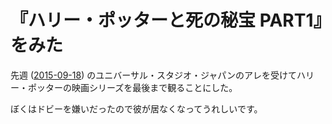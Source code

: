 # 『ハリー・ポッターと死の秘宝 PART1』をみた

先週 ([2015-09-18][]) のユニバーサル・スタジオ・ジャパンのアレを受けてハリー・ポッターの映画シリーズを最後まで観ることにした。

ぼくはドビーを嫌いだったので彼が居なくなってうれしいです。

[2015-09-18]: https://blog.bouzuya.net/2015/09/18/
